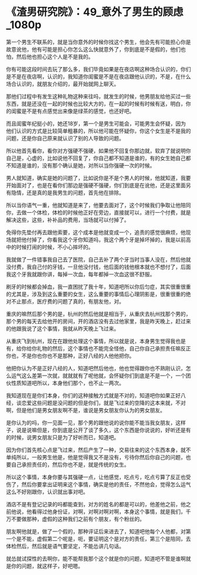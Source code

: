 # 《渣男研究院》：49_意外了男生的顾虑_1080p

第一个男生不联系的，就是当你意外的时候你找这个男生，他会先有可能担心你是故意讹他，他有可能是担心你怎么这么快就意外了，你到底是不是假的，他们也怕，然后他也担心这个人是不是我的。

你有可能这段时间去玩了那么多，我们毕竟如果是在夜店啊这种场合认识的，你们是不是在夜店啊，认识的，我知道你闺蜜是不是在夜店跟他认识的，不是，在什么场合认识的，就朋友介绍的，最开始就网上聊天。

那他们过程中有发生这种礼物这种来往吗，就发生的时候，他男朋友给他买过一些东西，就是还没在一起的时候也比较大方的，在一起的时候有时候有送，明白，你的闺蜜是不是有点感觉出来像是绿茶的感觉，也还好吧。

而且闺蜜年纪挺小的，她还18岁，第一个是男生可能会，可能男生会怀疑，因为他们认识的方式是比较简单粗暴的，所以他可能在怀疑你，你这个女生是不是我的问题，还是你自己原来就认识了别的人导致的问题。

所以他首先看你，看你对方强硬不强硬，如果他不回复你那边就，软弃了就说明你自己是，心虚的，比如说他不回复了，你自己都不知道是谁的，有的女生她自己都不知道是谁的，没有那个确认是她，对所以当你强硬一次的时候。

男人就知道，确实是她的问题了，比如说你是不是个男人的时候，他就知道，我要开始面对了，也是在看你们那边是强硬不强硬，你们到底是在讹他，还是这里面另有隐情，还是真的是我男生的问题，首先他在排除。

所以当你语气一重，他就知道是来了，他要去面对了，这个时候我们争取让他陪同你，去做一个体检，体检的时候他正好在旁边，直接就可以，进行一个付费，就是解决这些，这些，补补品的费用，当场就可以付掉了。

免得你先垫付再去跟他索要，这个成本是他就变成一个，追责的感觉很麻烦，他现场就把他付掉了，你看我这个牙你知道吗，我这个两个牙是掉坏掉的，我是以前高中的时候打闹的时候，不小心摔坏的。

我就做了一件错事我自己去了医院，自己去补了两个牙当时当事人没在，然后他就没付费，我自己付的牙钱，一旦他没付钱，他后面的钱他根本就也不想付了，后面我这个牙我就跟你讲，每掉一次血，每年都掉一次血这很不舒服。

刷牙的时候都会掉血，我一直困扰了我十年，知道吧所以你后匀症，其实很重很重的尤其是，涉及到这么重要的女生，这么重要的事情后心理阴影是，很重很重的绝对不止那点，医疗费的问题了真的，有朋友他，对。

重庆的嘛然后那个男的是，杭州的然后他就是相当于，从重庆去杭州找那个男的，那个男的每天去给他开的房间，开的酒店没有去过他家里，我是昨天晚上，赶过来的他跟我说了这个事情，我就从昨天晚上飞过来。

从重庆飞到杭州，现在在跟他处理这个事情，所以就是说，本身男生觉得我也是有，给你给你礼物的然后，这个事情也不能完全怪他，自己你自己承担责任嘛反正你也，不是你也你也不是那种，正好八经的人他他把你。

他把你认为不是正好八经的人，知道吧然后他也，他也觉得跟你也不熟刚认识，怎么运气这么差第一次就，就就就有了呢他就，会怀疑你们到底是不是一个，一个团伙性质知道吧所以，本身他们那个，也不止一两次。

我知道现在是你们本身，你们的这种接触方式就是不对的，知道吧你如果正好八经，谈恋爱这些问题是没问题的但是你们，就是飞过来的空降的这本来就，不对啊，但是他们是男女朋友啊不是，谁说是男女朋友你认为的男女朋友。

是你认为的吗，你一见面一见，那个男的跟他说的说你能不能当我女朋友，这样子，说是说嘛但是，你到底是公开了谈了多久，这个东西是你说说的，好听还是有的时候，说男女朋友只是为了好听而已，知道吧。

因为你们首先核心点是飞过来，然后产生了一种，交易往来的这个东西本身，就不单纯所以，一般男生他是，他是觉得我又不是没有，亏待你然后你自己的问题，也要自己承担责任的，然后你也不是，就是传统的女生。

所以这个事情，本身你要与其强硬一点，让他感觉，吃点亏，吃点亏算了反正也受伤了，然后你要拿出证明来这个事情，确实是他的责任，不然他会，觉得怎么运气这么不好刚跟你，认识就出事对吧。

酒店不是有登记记录的吗都能查到，对方的姓名的都是可以的，他差他之前，他之前他说，他看得过他身份证，对啊，对啊对啊对啊，本身这个事情，就是我们，千万不要做那种，虚假的这种我们之前有个朋友，有个粉丝的。

朋友啊他就是，做了一个假的，那种评证后来进去了，知道吧他每个人他都，对第一个是不能，虚假第二个呢是，呃，要证明这个是对方的责任，第三个是陪同，去体检然后，然后就是语气要坚定，不能怂讲几句话。

就怂就试探性的去啊你，能不能帮我那个这个就是你的问题，知道吧不管是谁啊就是你的问题，就这样子，好吧嗯。